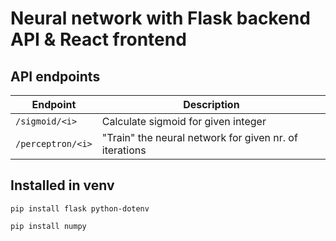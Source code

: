 # Neural network with Flask backend API & React frontend

## API endpoints

|Endpoint|Description|
|-----------------|---------|
|`/sigmoid/<i>`|Calculate sigmoid for given integer|
|`/perceptron/<i>`|"Train" the neural network for given nr. of iterations|

## Installed in venv

`pip install flask python-dotenv`

`pip install numpy`

